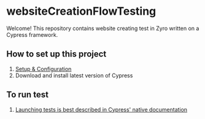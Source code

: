 # websiteCreationFlowTesting
Welcome! This repository contains website creating test in Zyro written on a Cypress framework.

 ## How to set up this project ##
1. [Setup & Configuration](https://docs.cypress.io/guides/getting-started/installing-cypress.html#System-requirements)
2. Download and install latest version of Cypress

 ## To run test  ##
1. [Launching tests is best described in Cypress' native documentation](https://docs.cypress.io/guides/getting-started/testing-your-app.html)
